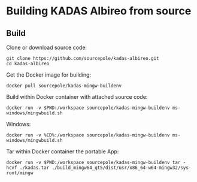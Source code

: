 Building KADAS Albireo from source
==================================

Build
-----

Clone or download source code:

    git clone https://github.com/sourcepole/kadas-albireo.git
    cd kadas-albireo

Get the Docker image for building:

    docker pull sourcepole/kadas-mingw-buildenv

Build within Docker container with attached source code:

    docker run -v $PWD:/workspace sourcepole/kadas-mingw-buildenv ms-windows/mingwbuild.sh

Windows:

    docker run -v %CD%:/workspace sourcepole/kadas-mingw-buildenv ms-windows/mingwbuild.sh

Tar within Docker container the portable App:

    docker run -v $PWD:/workspace sourcepole/kadas-mingw-buildenv tar -hcvf ./kadas.tar ./build_mingw64_qt5/dist/usr/x86_64-w64-mingw32/sys-root/mingw



